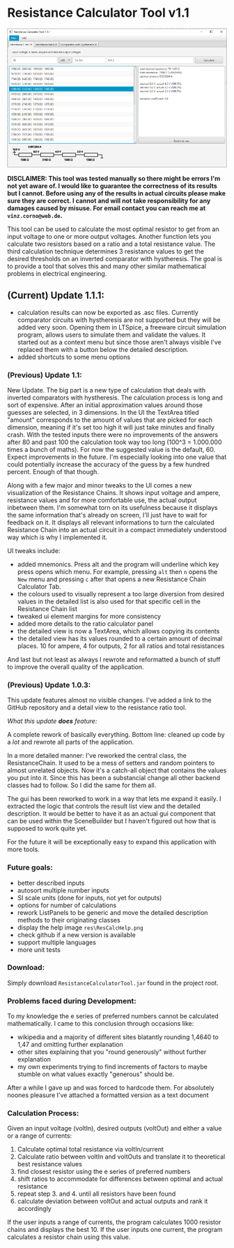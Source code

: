 # Resistance Calculator Tool v1.1

![Resistance Calculator Preview](res/ResCalcPreview.png "Resistance Chain Calculator displaying detailed information on a selected Resistance Chain") 

**DISCLAIMER: This tool was tested manually so there might be errors I'm not yet aware of. 
I would like to guarantee the correctness of its results but I cannot.
Before using any of the results in actual circuits please make sure they are correct. 
I cannot and will not take responsibility for any damages caused by misuse.
For email contact you can reach me at `vinz.corno@web.de`.** 

This tool can be used to calculate the most optimal resistor to get from an input voltage to one or more output voltages.
Another function lets you calculate two resistors based on a ratio and a total resistance value.
The third calculation technique determines 3 resistance values to get the desired thresholds on an inverted comparator with hystheresis.
The goal is to provide a tool that solves this and many other similar mathematical problems in electrical engineering.

## (Current) Update 1.1.1:
- calculation results can now be exported as .asc files. Currently comparator circuits with hystheresis are not supported but they will be added very soon. Opening them in LTSpice, a freeware circuit simulation program, allows users to simulate them and validate the values.
It started out as a context menu but since those aren't always visible I've replaced them with a button below the detailed description.
- added shortcuts to some menu options

### (Previous) Update 1.1:
New Update. The big part is a new type of calculation that deals with inverted comparators with hystheresis. The calculation process is long and sort of expensive.
After an initial approximation values around those guesses are selected, in 3 dimensions. In the UI the TextArea titled "amount" corresponds to the amount of values that are picked for each dimension,
meaning if it's set too high it will just take minutes and finally crash. With the tested inputs there were no improvements of the answers after 80 and past 100 the calculation took way too long (100^3 = 1.000.000 times a bunch of maths).
For now the suggested value is the default, 60. Expect improvements in the future. 
I'm especially looking into one value that could potentially increase the accuracy of the guess by a few hundred percent. Enough of that though.

Along with a few major and minor tweaks to the UI comes a new visualization of the Resistance Chains. 
It shows input voltage and ampere, resistance values and for more comfortable use, the actual output inbetween them.
I'm somewhat torn on its usefulness because it displays the same information that's already on screen, 
I'll just have to wait for feedback on it. 
It displays all relevant informations to turn the calculated Resistance Chain into an actual circuit in a compact immediately understood way
which is why I implemented it.

UI tweaks include:
- added mnemonics. Press alt and the program will underline which key press opens which menu. For example, pressing `alt` then `n` opens the `New` menu and pressing `c` after that opens a new Resistance Chain Calculator Tab.
- the colours used to visually represent a too large diversion from desired values in the detailed list is also used for that specific cell in the Resistance Chain list
- tweaked ui element margins for more consistency
- added more details to the ratio calculator panel
- the detailed view is now a TextArea, which allows copying its contents
- the detailed view has its values rounded to a certain amount of decimal places. 10 for ampere, 4 for outputs, 2 for all ratios and total resistances

And last but not least as always I rewrote and reformatted a bunch of stuff to improve the overall quality of the application.

### (Previous) Update 1.0.3:
This update features almost no visible changes. I've added a link to the GitHub repository and a detail view to the resistance ratio tool.

*What this update* ***does*** *feature:*

A complete rework of basically everything. Bottom line: cleaned up code by a *lot* and rewrote all parts of the application.

In a more detailed manner: I've reworked the central class, the ResistanceChain. It used to be a mess of setters and random pointers to almost unrelated objects.
Now it's a catch-all object that contains the values you put into it. Since this has been a substancial change all other backend classes had to follow.
So I did the same for them all.

The gui has been reworked to work in a way that lets me expand it easily. I extracted the logic that controls the result list view
and the detailed description. It would be better to have it as an actual gui component that can be used within the SceneBuilder
but I haven't figured out how that is supposed to work quite yet. 

For the future it will be exceptionally easy to expand this application with more tools.

### Future goals:

- better described inputs
- autosort multiple number inputs
- SI scale units (done for inputs, not yet for outputs)
- options for number of calculations
- rework ListPanels to be generic and move the detailed description methods to their originating classes
- display the help image `res\ResCalcHelp.png`
- check github if a new version is available
- support multiple languages
- more unit tests

### Download:
Simply download `ResistanceCalculatorTool.jar` found in the project root.

### Problems faced during Development:
To my knowledge the e series of preferred numbers cannot be calculated mathematically. I came to this conclusion through occasions like:
  * wikipedia and a majority of different sites blatantly rounding 1,4640 to 1,47  and omitting further explanation
  * other sites explaining that you "round generously" without further explanation
  * my own experiments trying to find increments of factors to maybe stumble on what values exactly "generous" should be.

After a while I gave up and was forced to hardcode them. For absolutely noones pleasure I've attached a formatted version as a text document

### Calculation Process:
Given an input voltage (voltIn), desired outputs (voltOut) and either a value or a range of currents:

1. Calculate optimal total resistance via voltIn/current
2. Calculate ratio between voltIn and voltOuts and translate it to theoretical best resistance values
3. find closest resistor using the e series of preferred numbers
4. shift ratios to accommodate for differences between optimal and actual resistance
5. repeat step 3. and 4. until all resistors have been found
6. calculate deviation between voltOut and actual outputs and rank it accordingly

If the user inputs a range of currents, the program calculates 1000 resistor chains and displays the best 10.
If the user inputs one current, the program calculates a resistor chain using this value.

